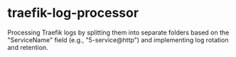 # traefik-log-processor
Processing Traefik logs by splitting them into separate folders based on the "ServiceName" field (e.g., "5-service@http") and implementing log rotation and retention.

